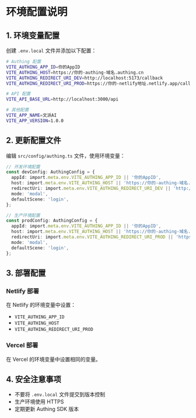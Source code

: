 # 环境配置说明

## 1. 环境变量配置

创建 `.env.local` 文件并添加以下配置：

```bash
# Authing 配置
VITE_AUTHING_APP_ID=你的AppID
VITE_AUTHING_HOST=https://你的-authing-域名.authing.cn
VITE_AUTHING_REDIRECT_URI_DEV=http://localhost:5173/callback
VITE_AUTHING_REDIRECT_URI_PROD=https://你的-netlify地址.netlify.app/callback

# API 配置
VITE_API_BASE_URL=http://localhost:3000/api

# 其他配置
VITE_APP_NAME=文派AI
VITE_APP_VERSION=1.0.0
```

## 2. 更新配置文件

编辑 `src/config/authing.ts` 文件，使用环境变量：

```typescript
// 开发环境配置
const devConfig: AuthingConfig = {
  appId: import.meta.env.VITE_AUTHING_APP_ID || '你的AppID',
  host: import.meta.env.VITE_AUTHING_HOST || 'https://你的-authing-域名.authing.cn',
  redirectUri: import.meta.env.VITE_AUTHING_REDIRECT_URI_DEV || 'http://localhost:5173/callback',
  mode: 'modal',
  defaultScene: 'login',
};

// 生产环境配置
const prodConfig: AuthingConfig = {
  appId: import.meta.env.VITE_AUTHING_APP_ID || '你的AppID',
  host: import.meta.env.VITE_AUTHING_HOST || 'https://你的-authing-域名.authing.cn',
  redirectUri: import.meta.env.VITE_AUTHING_REDIRECT_URI_PROD || 'https://你的-netlify地址.netlify.app/callback',
  mode: 'modal',
  defaultScene: 'login',
};
```

## 3. 部署配置

### Netlify 部署
在 Netlify 的环境变量中设置：
- `VITE_AUTHING_APP_ID`
- `VITE_AUTHING_HOST`
- `VITE_AUTHING_REDIRECT_URI_PROD`

### Vercel 部署
在 Vercel 的环境变量中设置相同的变量。

## 4. 安全注意事项

- 不要将 `.env.local` 文件提交到版本控制
- 生产环境使用 HTTPS
- 定期更新 Authing SDK 版本 